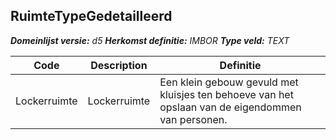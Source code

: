 ﻿## RuimteTypeGedetailleerd

*__Domeinlijst versie:__ d5*
*__Herkomst definitie:__ IMBOR*
*__Type veld:__ TEXT*

|__Code__ |__Description__ |__Definitie__	|
|	---	|	---	|   ---	| 
| Lockerruimte | Lockerruimte | Een klein gebouw gevuld met kluisjes ten behoeve van het opslaan van de eigendommen van personen. |

